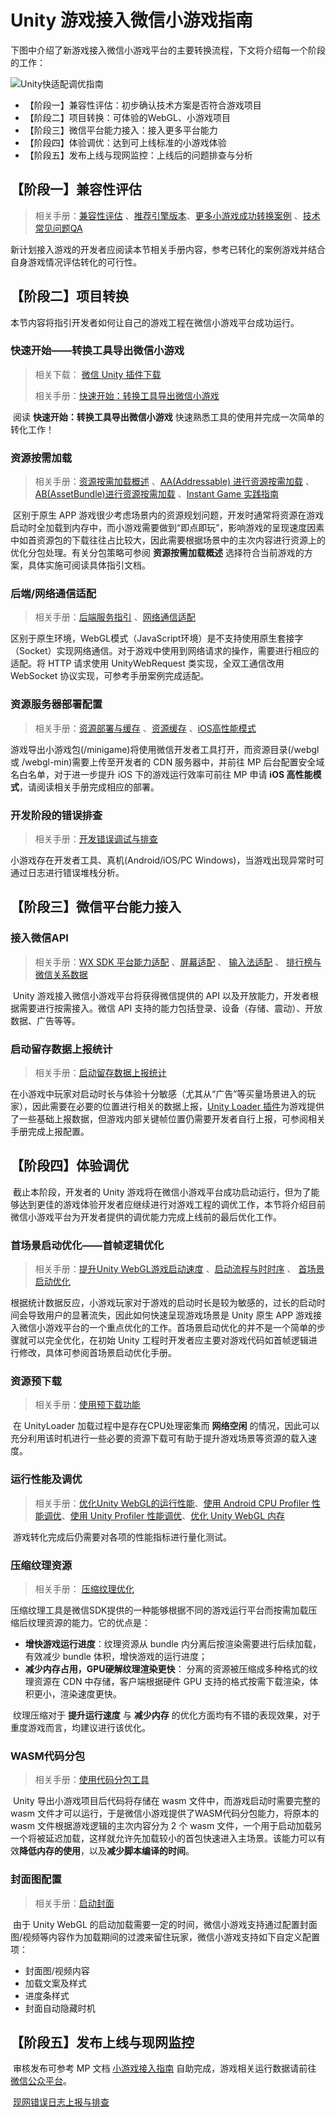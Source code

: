 # Unity 游戏接入微信小游戏指南

​		下图中介绍了新游戏接入微信小游戏平台的主要转换流程，下文将介绍每一个阶段的工作：

![Unity快适配调优指南](../image/guide/guide1.png)

- 【阶段一】兼容性评估：初步确认技术方案是否符合游戏项目
- 【阶段二】项目转换：可体验的WebGL、小游戏项目
- 【阶段三】微信平台能力接入：接入更多平台能力
- 【阶段四】体验调优：达到可上线标准的小游戏体验
- 【阶段五】发布上线与现网监控：上线后的问题排查与分析


## 【阶段一】兼容性评估

> 相关手册：[兼容性评估](Evaluation.md) 、[推荐引擎版本](UnityVersion.md)、[更多小游戏成功转换案例](ShowCase.md) 、[技术常见问题QA](DevelopmentQAList.md)

​		新计划接入游戏的开发者应阅读本节相关手册内容，参考已转化的案例游戏并结合自身游戏情况评估转化的可行性。



## 【阶段二】项目转换

​		本节内容将指引开发者如何让自己的游戏工程在微信小游戏平台成功运行。

### 快速开始——转换工具导出微信小游戏

> 相关下载： [微信 Unity 插件下载](https://game.weixin.qq.com/cgi-bin/gamewxagwasmsplitwap/getunityplugininfo?download=1)
>
> 相关手册：[快速开始：转换工具导出微信小游戏](Transform.md)

​		阅读 **快速开始：转换工具导出微信小游戏** 快速熟悉工具的使用并完成一次简单的转化工作！


### 资源按需加载

> 相关手册：[资源按需加载概述](ResourcesLoading.md) 、[AA(Addressable) 进行资源按需加载](UsingAddressable.md) 、 [AB(AssetBundle)进行资源按需加载](UsingAssetBundle.md) 、[Instant Game 实践指南](InstantGameGuide.md)

​		区别于原生 APP 游戏很少考虑场景内的资源规划问题，开发时通常将资源在游戏启动时全加载到内存中，而小游戏需要做到“即点即玩”，影响游戏的呈现速度因素中如首资源包的下载往往占比较大，因此需要根据场景中的主次内容进行资源上的优化分包处理。有关分包策略可参阅 **资源按需加载概述** 选择符合当前游戏的方案，具体实施可阅读具体指引文档。



### 后端/网络通信适配

> 相关手册：[后端服务指引](BackendServiceStartup.md) 、[网络通信适配](UsingNetworking.md)

​		区别于原生环境，WebGL模式（JavaScript环境）是不支持使用原生套接字（Socket）实现网络通信。对于游戏中使用到网络请求的操作，需要进行相应的适配。将 HTTP 请求使用 UnityWebRequest 类实现，全双工通信改用 WebSocket 协议实现，可参考手册案例完成适配。

### 资源服务器部署配置

> 相关手册：[资源部署与缓存](DataCDN.md) 、[资源缓存](FileCache.md) 、[iOS高性能模式](iOSOptimization.md)

​		游戏导出小游戏包(/minigame)将使用微信开发者工具打开，而资源目录(/webgl 或 /webgl-min)需要上传至开发者的 CDN 服务器中，并前往 MP 后台配置安全域名白名单，对于进一步提升 iOS 下的游戏运行效率可前往 MP 申请 **iOS 高性能模式**，请阅读相关手册完成相应的部署。


### 开发阶段的错误排查

> 相关手册：[开发错误调试与排查](DebugAndException.md)

小游戏存在开发者工具、真机(Android/iOS/PC Windows)，当游戏出现异常时可通过日志进行错误堆栈分析。

## 【阶段三】微信平台能力接入

### 接入微信API

> 相关手册：[WX SDK 平台能力适配](WX_SDK.md) 、[屏幕适配](fixScreen.md) 、 [输入法适配](InputAdaptation.md) 、 [排行榜与微信关系数据](OpenData.md)

​		Unity 游戏接入微信小游戏平台将获得微信提供的 API 以及开放能力，开发者根据需要进行按需接入。微信 API 支持的能力包括登录、设备（存储、震动）、开放数据、广告等等。



### 启动留存数据上报统计

> 相关手册：[启动留存数据上报统计](ReportStartupStat.md)

​		在小游戏中玩家对启动时长与体验十分敏感（尤其从“广告”等买量场景进入的玩家），因此需要在必要的位置进行相关的数据上报，[Unity Loader 插件](UsingLoader.md)为游戏提供了一些基础上报数据，但游戏内部关键帧位置仍需要开发者自行上报，可参阅相关手册完成上报配置。



## 【阶段四】体验调优

​		截止本阶段，开发者的 Unity 游戏将在微信小游戏平台成功启动运行，但为了能够达到更佳的游戏体验开发者应继续进行对游戏工程的调优工作，本节将介绍目前微信小游戏平台为开发者提供的调优能力完成上线前的最后优化工作。

### 首场景启动优化——首帧逻辑优化

> 相关手册：[提升Unity WebGL游戏启动速度](StartupOptimization.md) 、[启动流程与时时序](Startup.md) 、 [首场景启动优化](FirstSceneOptimization.md)

​		根据统计数据反应，小游戏玩家对于游戏的启动时长是较为敏感的，过长的启动时间会导致用户的显著流失，因此如何快速呈现游戏场景是 Unity 原生 APP 游戏接入微信小游戏平台的一个重点优化的工作。首场景启动优化的并不是一个简单的步骤就可以完全优化，在初始 Unity 工程时开发者应主要对游戏代码如首帧逻辑进行修改，具体可参阅首场景启动优化手册。

### 资源预下载

> 相关手册：[使用预下载功能](UsingPreload.md)

​		在 UnityLoader 加载过程中是存在CPU处理密集而 **网络空闲** 的情况，因此可以充分利用该时机进行一些必要的资源下载可有助于提升游戏场景等资源的载入速度。


### 运行性能及调优

> 相关手册：[优化Unity WebGL的运行性能](OptimizationPerformence.md)、[使用 Android CPU Profiler 性能调优](AndroidProfile.md)、[使用 Unity Profiler 性能调优](UnityProfiler.md)、[优化 Unity WebGL 内存](OptimizationMemory.md)

​		游戏转化完成后仍需要对各项的性能指标进行量化测试。


### 压缩纹理资源

> 相关手册： [压缩纹理优化](CompressedTexture.md) 

​		压缩纹理工具是微信SDK提供的一种能够根据不同的游戏运行平台而按需加载压缩后纹理资源的能力。它的优点是：

- **增快游戏运行进度**：纹理资源从 bundle 内分离后按渲染需要进行后续加载，有效减少 bundle 体积，增快游戏的运行进度；
- **减少内存占用，GPU硬解纹理渲染更快**： 分离的资源被压缩成多种格式的纹理资源在 CDN 中存储，客户端根据硬件 GPU 支持的格式按需下载渲染，体积更小，渲染速度更快。

​		纹理压缩对于 **提升运行速度** 与 **减少内存** 的优化方面均有不错的表现效果，对于重度游戏而言，均建议进行该优化。



### WASM代码分包

> 相关手册：[使用代码分包工具](WasmSplit.md)

​		Unity 导出小游戏项目后代码将存储在 wasm 文件中，而游戏启动时需要完整的 wasm 文件才可以运行，于是微信小游戏提供了WASM代码分包能力，将原本的 wasm 文件根据游戏逻辑的主次内容分为 2 个 wasm 文件，一个用于启动加载另一个将被延迟加载，这样就允许先加载较小的首包快速进入主场景。该能力可以有效**降低内存的使用**，以及**减少脚本编译的时间**。


### 封面图配置

> 相关手册：[启动封面](CustomLoading.md)

​		由于 Unity WebGL 的启动加载需要一定的时间，微信小游戏支持通过配置封面图/视频等内容作为加载期间的过渡来留住玩家，微信小游戏支持如下自定义配置项：

- 封面图/视频内容
- 加载文案及样式
- 进度条样式
- 封面自动隐藏时机


## 【阶段五】发布上线与现网监控

​		审核发布可参考 MP 文档 [小游戏接入指南](https://developers.weixin.qq.com/minigame/introduction/guide.html) 自助完成，游戏相关运行数据请前往 [微信公众平台](https://mp.weixin.qq.com/)。

​		[现网错误日志上报与排查](IssueForProduction.md)

